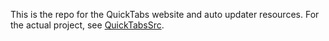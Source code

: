 This is the repo for the QuickTabs website and auto updater resources. For the actual project, see [QuickTabsSrc](https://github.com/ReinaStreufert/QuickTabsSrc).